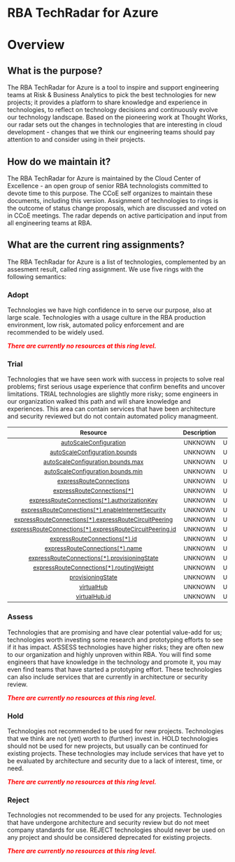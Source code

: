 
RBA TechRadar for Azure
=======================

# Overview

## What is the purpose?


The RBA TechRadar for Azure is a tool to inspire and support engineering teams at Risk & Business Analytics to pick the best technologies for new projects; it provides a platform to share knowledge and experience in technologies, to reflect on technology decisions and continuously evolve our technology landscape.  Based on the pioneering work at Thought Works, our radar sets out the changes in technologies that are interesting in cloud development - changes that we think our engineering teams should pay attention to and consider using in their projects.
## How do we maintain it?


The RBA TechRadar for Azure is maintained by the Cloud Center of Excellence - an open group of senior RBA technologists committed to devote time to this purpose.  The CCoE self organizes to maintain these documents, including this version.  Assignment of technologies to rings is the outcome of status change proposals, which are discussed and voted on in CCoE meetings.  The radar depends on active participation and input from all engineering teams at RBA.
## What are the current ring assignments?


The RBA TechRadar for Azure is a list of technologies, complemented by an assesment result, called ring assignment.  We use five rings with the following semantics:
### Adopt


Technologies we have high confidence in to serve our purpose, also at large scale.  Technologies with a usage culture in the RBA production environment, low risk, automated policy enforcement and are recommended to be widely used.  
  
***<font color="red"> There are currently no resources at this ring level. </font>***
### Trial


Technologies that we have seen work with success in projects to solve real problems;  first serious usage experience that confirm benefits and uncover limitations.  TRIAL technologies are slightly more risky; some engineers in our organization walked this path and will share knowledge and experiences.  This area can contain services that have been architecture and security reviewed but do not contain automated policy managmeent.  

|<sub>Resource</sub>|<sub>Description</sub>|<sub>Type</sub>|<sub>Status</sub>|
| :---: | :---: | :---: | :---: |
|<sub>[autoScaleConfiguration](https://github.com/openrba/python-azure-techradar/tree/master/Microsoft.Network/expressRouteGateways/autoScaleConfiguration)</sub>|<sub>UNKNOWN</sub>|<sub>UNKNOWN</sub>|<sub>TRIAL</sub>|
|<sub>[autoScaleConfiguration.bounds](https://github.com/openrba/python-azure-techradar/tree/master/Microsoft.Network/expressRouteGateways/autoScaleConfiguration.bounds)</sub>|<sub>UNKNOWN</sub>|<sub>UNKNOWN</sub>|<sub>TRIAL</sub>|
|<sub>[autoScaleConfiguration.bounds.max](https://github.com/openrba/python-azure-techradar/tree/master/Microsoft.Network/expressRouteGateways/autoScaleConfiguration.bounds.max)</sub>|<sub>UNKNOWN</sub>|<sub>UNKNOWN</sub>|<sub>TRIAL</sub>|
|<sub>[autoScaleConfiguration.bounds.min](https://github.com/openrba/python-azure-techradar/tree/master/Microsoft.Network/expressRouteGateways/autoScaleConfiguration.bounds.min)</sub>|<sub>UNKNOWN</sub>|<sub>UNKNOWN</sub>|<sub>TRIAL</sub>|
|<sub>[expressRouteConnections](https://github.com/openrba/python-azure-techradar/tree/master/Microsoft.Network/expressRouteGateways/expressRouteConnections)</sub>|<sub>UNKNOWN</sub>|<sub>UNKNOWN</sub>|<sub>TRIAL</sub>|
|<sub>[expressRouteConnections[*]](https://github.com/openrba/python-azure-techradar/tree/master/Microsoft.Network/expressRouteGateways/expressRouteConnections[*])</sub>|<sub>UNKNOWN</sub>|<sub>UNKNOWN</sub>|<sub>TRIAL</sub>|
|<sub>[expressRouteConnections[*].authorizationKey](https://github.com/openrba/python-azure-techradar/tree/master/Microsoft.Network/expressRouteGateways/expressRouteConnections[*].authorizationKey)</sub>|<sub>UNKNOWN</sub>|<sub>UNKNOWN</sub>|<sub>TRIAL</sub>|
|<sub>[expressRouteConnections[*].enableInternetSecurity](https://github.com/openrba/python-azure-techradar/tree/master/Microsoft.Network/expressRouteGateways/expressRouteConnections[*].enableInternetSecurity)</sub>|<sub>UNKNOWN</sub>|<sub>UNKNOWN</sub>|<sub>TRIAL</sub>|
|<sub>[expressRouteConnections[*].expressRouteCircuitPeering](https://github.com/openrba/python-azure-techradar/tree/master/Microsoft.Network/expressRouteGateways/expressRouteConnections[*].expressRouteCircuitPeering)</sub>|<sub>UNKNOWN</sub>|<sub>UNKNOWN</sub>|<sub>TRIAL</sub>|
|<sub>[expressRouteConnections[*].expressRouteCircuitPeering.id](https://github.com/openrba/python-azure-techradar/tree/master/Microsoft.Network/expressRouteGateways/expressRouteConnections[*].expressRouteCircuitPeering.id)</sub>|<sub>UNKNOWN</sub>|<sub>UNKNOWN</sub>|<sub>TRIAL</sub>|
|<sub>[expressRouteConnections[*].id](https://github.com/openrba/python-azure-techradar/tree/master/Microsoft.Network/expressRouteGateways/expressRouteConnections[*].id)</sub>|<sub>UNKNOWN</sub>|<sub>UNKNOWN</sub>|<sub>TRIAL</sub>|
|<sub>[expressRouteConnections[*].name](https://github.com/openrba/python-azure-techradar/tree/master/Microsoft.Network/expressRouteGateways/expressRouteConnections[*].name)</sub>|<sub>UNKNOWN</sub>|<sub>UNKNOWN</sub>|<sub>TRIAL</sub>|
|<sub>[expressRouteConnections[*].provisioningState](https://github.com/openrba/python-azure-techradar/tree/master/Microsoft.Network/expressRouteGateways/expressRouteConnections[*].provisioningState)</sub>|<sub>UNKNOWN</sub>|<sub>UNKNOWN</sub>|<sub>TRIAL</sub>|
|<sub>[expressRouteConnections[*].routingWeight](https://github.com/openrba/python-azure-techradar/tree/master/Microsoft.Network/expressRouteGateways/expressRouteConnections[*].routingWeight)</sub>|<sub>UNKNOWN</sub>|<sub>UNKNOWN</sub>|<sub>TRIAL</sub>|
|<sub>[provisioningState](https://github.com/openrba/python-azure-techradar/tree/master/Microsoft.Network/expressRouteGateways/provisioningState)</sub>|<sub>UNKNOWN</sub>|<sub>UNKNOWN</sub>|<sub>TRIAL</sub>|
|<sub>[virtualHub](https://github.com/openrba/python-azure-techradar/tree/master/Microsoft.Network/expressRouteGateways/virtualHub)</sub>|<sub>UNKNOWN</sub>|<sub>UNKNOWN</sub>|<sub>TRIAL</sub>|
|<sub>[virtualHub.id](https://github.com/openrba/python-azure-techradar/tree/master/Microsoft.Network/expressRouteGateways/virtualHub.id)</sub>|<sub>UNKNOWN</sub>|<sub>UNKNOWN</sub>|<sub>TRIAL</sub>|

### Assess


Technologies that are promising and have clear potential value-add for us; technologies worth investing some research and prototyping efforts to see if it has impact.  ASSESS technologies have higher risks;  they are often new to our organization and highly unproven within RBA.  You will find some engineers that have knowledge in the technology and promote it, you may even find teams that have started a prototyping effort.  These technologies can also include services that are currently in architecture or security review.  
  
***<font color="red"> There are currently no resources at this ring level. </font>***
### Hold


Technologies not recommended to be used for new projects. Technologies that we think are not (yet) worth to (further) invest in.  HOLD technologies should not be used for new projects, but usually can be continued for existing projects.  These technologies may include services that have yet to be evaluated by architecture and security due to a lack of interest, time, or need.  
  
***<font color="red"> There are currently no resources at this ring level. </font>***
### Reject


Technologies not recommended to be used for any projects. Technologies that have undergone architecture and security review but do not meet company standards for use.  REJECT technologies should never be used on any project and should be considered deprecated for existing projects.  
  
***<font color="red"> There are currently no resources at this ring level. </font>***